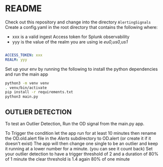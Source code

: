 # README

Check out this repository and change into the directory `AlertingSignals`
Create a config.yaml in the root directory that contains the following  where:
- xxx is a valid ingest Access token for Splunk observability
- yyy is the value of the realm you are using ie *eu0,us0,us1*


```yaml

ACCESS_TOKEN: xxx
REALM: yyy
```

Set up your env by running the following to install the python dependencies and run the main app 

```bash
python3 -m venv venv
. venv/bin/activate
pip install -r requirements.txt
python3 main.py
```

## OUTLIER DETECTION

To test an Outlier Detection, Run the OD signal from the main.py app.

To Trigger the condition let  the app run for at least 10 minutes 
then rename the OD.old.alert file in the *Alerts* subdirectory to OD.alert  (or create it if it doesn't exist)
The app will then change one single to be an outlier  and keep it running at a lower number for a minute. 
(you can see it count back)
Set your outlier detection to have a trigger threshold of 2  and a duration of 80% of 1 minute
the clear threshold is 1.4 again 80% of one minute